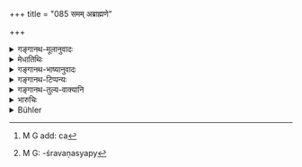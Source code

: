 +++
title = "085 समम् अब्राह्मणे"

+++

<details><summary>गङ्गानथ-मूलानुवादः</summary>

The gift to a non-Brāhmaṇa is equable; that to a nominal Brāhmaṇa is twofold; that to the Teacher, a hundred-thousand-fold and that to a person thoroughly learned in the Veda, endless.—(85)
</details>

<details><summary>मेधातिथिः</summary>

विप्रेभ्य इति च प्रकृतम् । 

- <u>तथा च</u> प्राग् अप्य् उक्तम्- "वेदतत्त्वार्थविदुषे ब्राह्मणाय" (म्ध् ३.८६) इति । न च यथाश्रुतदानफलोपपत्तिः । कीदृशं हि तत्साम्यम्- जातितः परिमाणतः उपकारतो वा । यदि तावज् जातितस् तद् इति, औषधपानोद्देशेन देवलेभ्यो दत्तं खाद्यदानं दुःखायैव स्यात् । तिक्तकटुकषायाणि प्रायश औषधानि विरेचनीयानि,[^११२] न प्रीतिजननानि । अथ पर्माणतः, तत्रापि यदि द्रव्यम् अनपेक्ष्य केवलपरिमाणसाम्यम्, सुवर्णं दत्तं तत्परिमाणं ताम्रं लभ्येत, अन्यद् वा मृत्काष्ठादि । अथ जातितः परिमाणतश् च, तत्र प्राग् उक्ता एव दोषाः । अथोपकारतः, तत्रापि हि यदि तज्जातीय एवोपकारः व्याधिनिवृत्तिर् औषधोपकारः । असति च व्याधौ फलस्य विनिवृत्तिः, अतो व्याधिनिवृत्तिफलकेनौषधदानेन व्याधिर् आक्षेप्तव्यः । सुसमं वा अन्यदुःखम् इति प्राप्तम् । तस्माद् यथा "निवीतं मनुष्याणाम् उपवीतं देवानाम् उपव्ययते देवलक्ष्मम् एव तत् कुरुते" (त्स् २.५.११.१) इत्य् उपव्यानविशेषान् निवीतादयो न पृथग् वाक्यानि, तथेदम् अपि द्रष्टव्यम् ।


[^११२]:
     M G add: ca

- <u>अत्रोच्यते</u> । नात्राख्यातश्रवणम्[^११३] अस्ति, सर्वेषां समत्वात् । तत्र यद्य् अर्थवादः, **सहस्रं वेदपारगे** इति तद् अर्थवादो ऽस्तु । अथायं विधिः, विध्यन्तरशेषभावात् सर्वत्र विधिर् अभ्युपेतव्यः, विशेषाभावात् । निवीतादिषु तु "उपव्यथते" इत्य् अत्राख्यातदर्शनात् तदर्थस्य विधिविषयत्वयोग्यत्वाभावाद् एकत्वावगमाच् च युक्तार्थवद् एव, तर्ह्य् अनुक्तो विशेषः । यत् तु "नाब्राह्मणेभ्यो दानम् अस्ति" इति, तद् विस्मृतं भवेत्, दीनानाथादिभ्यः सर्ववर्णेभ्यो दानस्य विहितत्वात् । एतान्य् एव च विधायकानि वाक्यानि ब्राह्मणेभ्यो राज्ञां दानस्य ।


[^११३]:
     M G: -śravaṇasyapy

- <u>यत् तूक्तं</u> "यथाश्रुतफलानुपपत्तिः, सर्वप्रकारेणास्याभ्युपगम्यमानत्वात्" इति,

- <u>अत्रोच्यते</u> । लौकिकीयं वाचोयुक्तिः **समम्** इति । यल् लोके नात्युत्कृष्टं तद् एवम् उच्यते, "समलवणाः सक्तवः" इति । उपकारापेक्षा च **द्विगुणम्** इति संख्याश्रुतिः, यावत् तस्योपकारस् तावद् द्विगुणो भवति । न तद्द्रव्यप्राप्तिर् नापि तज्जातीय एवोपकारः, किं तु प्रीत्यतिशयोत्पत्तिः । न चेह फलविशेषश्रुतिर् येनेयम् आशङ्कापि स्यात् "किं तद् एव द्रव्यं प्राप्येत उत स एवोपकारः" इति । अश्रुतफलविशेषेषु स्वर्गः फलम् । किं च, तिलादिदाने प्रजाप्तिः फलं श्रूयते । तत्र का द्रव्यसाम्याशङ्का । तस्माच् चायम् अप्य् अर्थ उत्तरोत्तरो ऽत्र च पात्रातिशयदानात् फलातिशयसिद्धिः । तथा चाह "पात्रस्य हि विशेषेण" (म्ध् ७.८६) इति ।

- **ब्राह्मणब्रुवे** । ब्रुवशब्दः कुत्सायाम् । जातिमात्रब्राह्मणो ऽध्ययनादिगुणहीन इत्य् अर्थः । **आचार्य** उपनेता । **वेदपारगः** अध्ययनश्रवणाभ्यां वेदस्यान्तं गतः ॥ ७.८५ ॥
</details>

<details><summary>गङ्गानथ-भाष्यानुवादः</summary>

*Objection*:—“As a matter of fact, it has been laid down in the present
context that gifts should be made to *Brāhmaṇas* (82); and before this also (under 3.96) it has been declared that gifts should be made ‘to a Brāhmaṇa who knows the real meaning of the Veda.’ Then again, it cannot be reasonable to accept the words of the text in the literal sense—that the various kinds of gifts actually bring about the rewards in the manner stated. For instance, of what sort is the *equableness* (between the *gift* and the reward accruing thence, to the giver)? Is it in (*a*) kind, or (*b*) quantity, or (*c*) utility? If it be held to be in
*kind*, then, in a case where, on the occasion of drinking a medicinal
drug, the patient makes a gift of those drags (?) to temple-worshippers, the gift would be conducive to pain. Because medicinal drugs as a rule are bitter, hot and pungent and tend to move the bowels. If, again the ‘equableness’ meant were in regard to *quantity*,—and there also the equality were only in *quantity*, irrespective of the character of the
*substance*,—then a gift of *gold* might bring, as its reward, an equal
quantity of *copper*, or some such things as a clod of earth or a piece of wood and the like. If again, the ‘equableness’ meant were both in regard to *kind* and *quantity*, then also there would be the same difficulties as those just pointed out. If lastly, the ‘equableness’ meant were in regard to *utility*,—then also, if the use also were of the same kind, in that case, the use of the medicinal drugs consisting in the curing a certain disease,—if the reward were to be of the same kind, then it would be as good as nonexistent, if the man did not happen to suffer from the same disease; so that the gift of those drugs would have to make the giver subject to that disease again, or some other disease of the same degree of seriousness. For these reasons, the declarations contained in the present verse should not be regarded as distinct sentences standing by themselves. Just as in the case of the Vedic declarations—‘The *Nivīta* form is for human beings end the
*Upavīta* for divine beings; so that when the man adopts the *Upavīta*
form, he takes upon himself a mark of the gods’,—what is said in regard to the *Nivīta* and the rest is not taken as distinct from what is said regarding the adopting of the *Upavīta* form.”

The answer to the above is as follows:—In the present text we do not. find any verb in any of the sentences, every one of which, therefore, stands on the same footing. If it is a commendatory description, then this can apply only to the statement ‘that to the man learned in the Veda, endless.’ If again, it is an Injunction, then all the sentences should be regarded as equally injunctive; there is nothing to indicate that any one of them is subservient to any other. In the case of the passage regarding the ‘*Nivīta*’ &c on the other hand, we find a verb in the term ‘*upavyayate*’ (‘adopts the *upavīta* form’); so that the sentence containing it fulfilling the conditions of an Injunctive sentence, it is only right that the others should be taken as subservient to it.

As for the argument that no gifts to a Non-Brāhmaṇa can be possible,—this must be due to the objector having forgotten that gifts to the poor and helpless of all castes have been enjoined. In fact it is only in regard to gifts to be made by Kings to *Brāhmaṇas* that we have the sentences in the present verse.

As regards the argument that “there is no possibility of rewards accruing in the manner stated in the text, on account of all the various methods indicated bring, open to objection,”—our answer is as follows;—The mode of expression adopted here is that of ordinary parlance. In ordinary parlance, what is not *very* *good* is called ‘equable’; *e*. *g*. in such expressions as ‘the Saktu contains an equable supply of salt.’ As for the reward being ‘*two-fold?*, the two-foldness meant is in regard to *utility*; the meaning bring that the reward is doubly as useful as the original gift. It is not meant either that the same *kind* of substance is obtained in return, or that the
*utility* is of the same kind; all that is meant is that the degree of
*happiness* produced is twice as much. Further, as a matter of fact, the
verse is not meant to be an ‘injunction of rewards’; so that there is no room for the raising of any such questions as to whether it is the
*same* *substance*, or another substance, that is obtained in reward.
Specially as in cases where no rewards ore mentioned, the attainment of Heaven is always regarded as the reward. Then again, in connection with the giving of sesamum, the obtaining of children has been declared to be the reward; and certainly in such a case there can be no possibility of the reward being of the same *kind* as the gift. Thus all that is meant here, and also in the subsequent passages, is that the excellence of the recipient adds to the excellence of the gift. This is exactly what is emphasised in the next verse.

In the term ‘*brāhmaṇa—bruva*’ (‘nominal Brāhmaṇa’)—the particle ‘*bruva*’ has a derogatory sense; it staṇḍs for one who is Brāhmaṇa by caste only, and is wholly devoid of learning and other qualities.

‘*Teacher*’—the Initiator.

‘*A person thoroughly learned in the Veda*,’—one who has, by learning and study, got to the end of the Veda.—(85)
</details>

<details><summary>गङ्गानथ-टिप्पन्यः</summary>

‘*Samam*’—‘Middling’ (Medhātithi);—‘neither more nor less than what is
described in the scriptures’ (Kullūka and Govindarāja);—‘equal to the
kindness shown’ (Nārāyaṇa).

This verse is quoted in *Aparārka* (p. 286).
</details>

<details><summary>गङ्गानथ-तुल्य-वाक्यानि</summary>

**(verses 7.85-86)  
**

*Gautama* (5.20).—‘The reward of a gift to a non-Brāhmaṇa is equal to
the value of the gift; that of what is given to a Brāhmaṇa is twofold;
that of what is given to a Vedic scholar, thousandfold; and that of what
is given to one thoroughly versed in the Veda, endless.’

*Viṣṇu* (93.1-4).—‘What is given to a non-Brāhmaṇa produces the same
fruit in the world to come;—what is given to one who calls himself a
Brāhmaṇa produces twice the same fruit;—what is given to one who has
studied the main portions of the Veda produces a thousand times the same
fruits;—what is given to one who has mastered the whole Veda, produces
infinite fruit.’

*Yājñavalkya* (1.201).—‘Cows, land, gold and other things are to be
offered, with respect, to proper recipients; a man desiring his own
welfare shall give nothing to an improper person.’

*Vaśiṣṭha* (Aparārka, p. 286).—‘The cow, the horse, the gold and the
land, on seeing the hands of a Brāhmaṇa ignorant of the Veda, decries
the giver.’
</details>

<details><summary>भारुचिः</summary>

इतश् चैतेभ्यो देयम् । गुणवत्स्नातकब्राह्मणनियमदानस्तुतिप्रकरणाद् **अब्राह्मणा**दिग्रहणम् इदं विद्वद्दानप्रशंसार्थं वेदितव्यम् । कथं कृत्वा । अब्राह्मणब्राह्मणब्रुवोर् नोपपद्यते । उक्तं च-



> वेदविद्याव्रतस्नाताञ् श्रोत्रियान् गृहम् आगतान् ।  
> पूजयेद् धव्यकव्याभ्यां विपरीतांस् तु वर्जयेत् ॥ इति । (म्ध् ८.६३)

न चायं फलविधिः, फलविधौ हि काम्यदानस्य स्याद् । एवं च यथोक्तार्थसामर्थ्यान् नायं फलविधिः कल्पोपदेशार्थः श्लोकः । अन्यथा हि प्रकरणम् उपरुध्येतेति । अथ वा यथोक्ते दीनानातनिमित्ते अब्राह्मणादिदाने पात्रविशेषात् फलविशेषप्रदर्शनार्थः स्याद् अयं राज्ञां विशेषधर्मः । यत्कारणं न ह्य् अकस्मात् प्रशंसा स्याद् इति ॥ ७.८५ ॥
</details>

<details><summary>Bühler</summary>

085	A gift to one who is not a Brahmana (yields) the ordinary (reward; a gift) to one who calls himself a Brahmana, a double (reward); a gift to a well-read Brahmana, a hundred-thousandfold (reward); (a gift) to one who knows the Veda and the Angas (Vedaparaga, a reward) without end.
</details>
